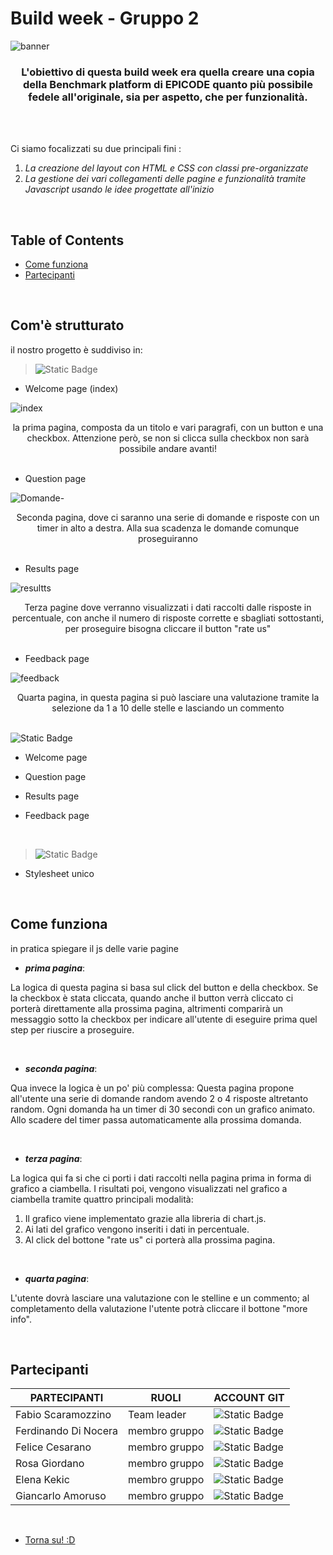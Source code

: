 # Build week - Gruppo 2 

<!-- BANNER DA INSERIRE QUI --> 
![banner](https://github.com/Faffo96/gruppo-2/assets/157897660/d29a9fdb-2ce2-4ff5-857e-54d4cfbe7531)

<!-- piccola descrizione del progetto --> 
<h3 align="center" >L'obiettivo di questa build week era quella creare una copia della Benchmark platform di EPICODE quanto più possibile fedele all'originale, sia per aspetto, che per funzionalità.  </h3>

<br>
<!-- SPAZIO DA METTERE + BADGES (dynamic e static) --> 
<!-- https://shields.io/badges // link per creare le badges --> 
<br>


Ci siamo focalizzati su due principali fini : 
1. _La creazione del layout con HTML e CSS con classi pre-organizzate_
2. _La gestione dei vari collegamenti delle pagine e funzionalità tramite Javascript usando le idee progettate all'inizio_

<br>

## Table of Contents 
- [Come funziona](#come-funziona)
- [Partecipanti](#partecipanti)


<br> 


## Com'è strutturato

il nostro progetto è suddiviso in: 
> ![Static Badge](https://img.shields.io/badge/HTML-black?style=for-the-badge&logo=HTML5)

- Welcome page (index)

![index](https://github.com/Elekekic/EPICODE-REPO/assets/157897660/bd8e8e08-e745-4474-8e9c-d396cb854126)
<div align="center"> la prima pagina, composta da un titolo e vari paragrafi, con un button e una checkbox. Attenzione però, se non si clicca sulla checkbox non sarà possibile andare avanti! </div>


<br>


- Question page

![Domande-](https://github.com/Elekekic/EPICODE-REPO/assets/157897660/8c6db3b3-0155-42e8-aef1-339e4d0e7bf1)
<div align="center"> Seconda pagina, dove ci saranno una serie di domande e risposte con un timer in alto a destra. Alla sua scadenza le domande comunque proseguiranno </div>


 <br> 

 
- Results page

![resultts](https://github.com/Elekekic/EPICODE-REPO/assets/157897660/8afef1db-0d65-42f2-9403-81fbf85a229f)
<div align="center">  Terza pagine dove verranno visualizzati i dati raccolti dalle risposte in percentuale, con anche il numero di risposte corrette e sbagliati sottostanti, per proseguire bisogna cliccare il button "rate us" </div>


 <br>

 
- Feedback page

![feedback](https://github.com/Faffo96/gruppo-2/assets/157897660/d28399e4-0281-4ed2-b30b-1e0b1e332238)
 <div align="center">  Quarta pagina, in questa pagina si può lasciare una valutazione tramite la selezione da 1 a 10 delle stelle e lasciando un commento </div>


 <br> 

  
 ![Static Badge](https://img.shields.io/badge/Javascript-black?style=for-the-badge&logo=javascript)

- Welcome page
- Question page
- Results page
- Feedback page


  <br>

  
 > ![Static Badge](https://img.shields.io/badge/CSS-black?style=for-the-badge&logo=CSS3)
- Stylesheet unico


<br>

  
## Come funziona 
in pratica spiegare il js delle varie pagine 

- _**prima pagina**_:
  
La logica di questa pagina si basa sul click del button e della checkbox. 
Se la checkbox è stata cliccata, quando anche il button verrà cliccato ci porterà direttamente alla prossima pagina,
altrimenti comparirà un messaggio sotto la checkbox per indicare all'utente di eseguire prima quel step per riuscire a proseguire. 

<br>

- _**seconda pagina**_:
  
Qua invece la logica è un po' più complessa:
Questa pagina propone all'utente una serie di domande random avendo 2 o 4 risposte altretanto random. Ogni domanda ha un timer di 30 secondi con un grafico animato. 
Allo scadere del timer passa automaticamente alla prossima domanda. 

<br>

- _**terza pagina**_:

La logica qui fa si che ci porti i dati raccolti nella pagina prima in forma di grafico a ciambella. 
I risultati poi, vengono visualizzati nel grafico a ciambella tramite quattro principali modalità: 
1. Il grafico viene implementato grazie alla libreria di chart.js. 
2. Ai lati del grafico vengono inseriti i dati in percentuale.
3. Al click del bottone "rate us" ci porterà alla prossima pagina. 

<br>

- _**quarta pagina**_:

L'utente dovrà lasciare una valutazione con le stelline e un commento; al completamento della valutazione l'utente potrà cliccare il bottone "more info". 


<br> 

## Partecipanti

| PARTECIPANTI | RUOLI | ACCOUNT GIT | 
| ----------- |  ----------- | ----------- | 
| Fabio Scaramozzino | Team leader | ![Static Badge](https://img.shields.io/badge/Faffo96-%233eb752?style=for-the-badge&logo=github) | 
| Ferdinando Di Nocera | membro gruppo |![Static Badge](https://img.shields.io/badge/fdinocera-%23e2940d?style=for-the-badge&logo=github) |
| Felice Cesarano| membro gruppo |![Static Badge](https://img.shields.io/badge/felicecesarano-%233c4211?style=for-the-badge&logo=github) | 
| Rosa Giordano|  membro gruppo |![Static Badge](https://img.shields.io/badge/Rosannag16-%2323e3ea?style=for-the-badge&logo=github) | 
| Elena Kekic | membro gruppo | ![Static Badge](https://img.shields.io/badge/Elekekic-%23a30049?style=for-the-badge&logo=github) |
| Giancarlo Amoruso | membro gruppo | ![Static Badge](https://img.shields.io/badge/TheGianky-%235200af?style=for-the-badge&logo=github) | 

<br>

- [Torna su! :D](#Build-week---Gruppo-2)

<!-- anchor per tornare susususu --> 







